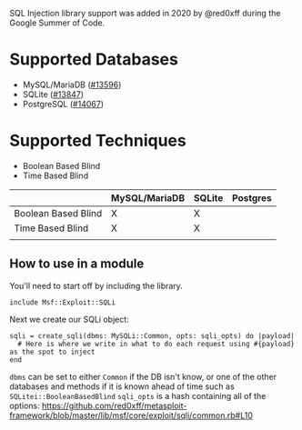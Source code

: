 SQL Injection library support was added in 2020 by @red0xff during the Google Summer of Code.

# Supported Databases
* MySQL/MariaDB ([#13596](https://github.com/rapid7/metasploit-framework/pull/13596))
* SQLite ([#13847](https://github.com/rapid7/metasploit-framework/pull/13847))
* PostgreSQL ([#14067](https://github.com/rapid7/metasploit-framework/pull/14067))

# Supported Techniques
* Boolean Based Blind
* Time Based Blind

|                     | MySQL/MariaDB | SQLite | Postgres |
|---------------------|---------------|--------|----------|
| Boolean Based Blind | X             | X      |          |
| Time Based Blind    | X             | X      |          |
|                     |               |        |          |

## How to use in a module

You'll need to start off by including the library.

```
include Msf::Exploit::SQLi
```

Next we create our SQLi object:

```
sqli = create_sqli(dbms: MySQLi::Common, opts: sqli_opts) do |payload|
  # Here is where we write in what to do each request using #{payload} as the spot to inject
end
```

`dbms` can be set to either `Common` if the DB isn't know, or one of the other databases and methods if it is known ahead of time such as `SQLitei::BooleanBasedBlind`
`sqli_opts` is a hash containing all of the options: https://github.com/red0xff/metasploit-framework/blob/master/lib/msf/core/exploit/sqli/common.rb#L10